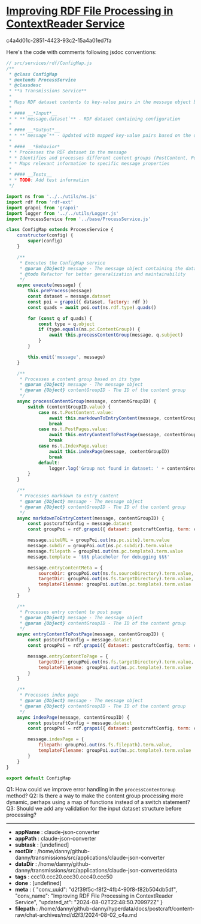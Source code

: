 # [Improving RDF File Processing in ContextReader Service](https://claude.ai/chat/d2f39f5c-f8f2-4fb4-90f8-f82b504db5df)

c4a4d01c-2851-4423-93c2-15a4a01ed7fa

 Here's the code with comments following jsdoc conventions:

```javascript
// src/services/rdf/ConfigMap.js
/**
 * @class ConfigMap
 * @extends ProcessService
 * @classdesc
 * **a Transmissions Service**
 * 
 * Maps RDF dataset contents to key-value pairs in the message object based on services.ttl configuration.
 * 
 * #### __*Input*__
 * * **`message.dataset`** - RDF dataset containing configuration
 * 
 * #### __*Output*__
 * * **`message`** - Updated with mapped key-value pairs based on the dataset content
 * 
 * #### __*Behavior*__
 * * Processes the RDF dataset in the message
 * * Identifies and processes different content groups (PostContent, PostPages, IndexPage)
 * * Maps relevant information to specific message properties
 * 
 * #### __Tests__
 * * TODO: Add test information
 */

import ns from '../../utils/ns.js'
import rdf from 'rdf-ext'
import grapoi from 'grapoi'
import logger from '../../utils/Logger.js'
import ProcessService from '../base/ProcessService.js'

class ConfigMap extends ProcessService {
    constructor(config) {
        super(config)
    }

    /**
     * Executes the ConfigMap service
     * @param {Object} message - The message object containing the dataset
     * @todo Refactor for better generalization and maintainability
     */
    async execute(message) {
        this.preProcess(message)
        const dataset = message.dataset
        const poi = grapoi({ dataset, factory: rdf })
        const quads = await poi.out(ns.rdf.type).quads()

        for (const q of quads) {
            const type = q.object
            if (type.equals(ns.pc.ContentGroup)) {
                await this.processContentGroup(message, q.subject)
            }
        }

        this.emit('message', message)
    }

    /**
     * Processes a content group based on its type
     * @param {Object} message - The message object
     * @param {Object} contentGroupID - The ID of the content group
     */
    async processContentGroup(message, contentGroupID) {
        switch (contentGroupID.value) {
            case ns.t.PostContent.value:
                await this.markdownToEntryContent(message, contentGroupID)
                break
            case ns.t.PostPages.value:
                await this.entryContentToPostPage(message, contentGroupID)
                break
            case ns.t.IndexPage.value:
                await this.indexPage(message, contentGroupID)
                break
            default:
                logger.log('Group not found in dataset: ' + contentGroupID.value)
        }
    }

    /**
     * Processes markdown to entry content
     * @param {Object} message - The message object
     * @param {Object} contentGroupID - The ID of the content group
     */
    async markdownToEntryContent(message, contentGroupID) {
        const postcraftConfig = message.dataset
        const groupPoi = rdf.grapoi({ dataset: postcraftConfig, term: contentGroupID })

        message.siteURL = groupPoi.out(ns.pc.site).term.value
        message.subdir = groupPoi.out(ns.pc.subdir).term.value
        message.filepath = groupPoi.out(ns.pc.template).term.value
        message.template = '§§§ placeholer for debugging §§§'

        message.entryContentMeta = {
            sourceDir: groupPoi.out(ns.fs.sourceDirectory).term.value,
            targetDir: groupPoi.out(ns.fs.targetDirectory).term.value,
            templateFilename: groupPoi.out(ns.pc.template).term.value
        }
    }

    /**
     * Processes entry content to post page
     * @param {Object} message - The message object
     * @param {Object} contentGroupID - The ID of the content group
     */
    async entryContentToPostPage(message, contentGroupID) {
        const postcraftConfig = message.dataset
        const groupPoi = rdf.grapoi({ dataset: postcraftConfig, term: contentGroupID })

        message.entryContentToPage = {
            targetDir: groupPoi.out(ns.fs.targetDirectory).term.value,
            templateFilename: groupPoi.out(ns.pc.template).term.value
        }
    }

    /**
     * Processes index page
     * @param {Object} message - The message object
     * @param {Object} contentGroupID - The ID of the content group
     */
    async indexPage(message, contentGroupID) {
        const postcraftConfig = message.dataset
        const groupPoi = rdf.grapoi({ dataset: postcraftConfig, term: contentGroupID })

        message.indexPage = {
            filepath: groupPoi.out(ns.fs.filepath).term.value,
            templateFilename: groupPoi.out(ns.pc.template).term.value
        }
    }
}

export default ConfigMap
```

Q1: How could we improve error handling in the `processContentGroup` method?
Q2: Is there a way to make the content group processing more dynamic, perhaps using a map of functions instead of a switch statement?
Q3: Should we add any validation for the input dataset structure before processing?

---

* **appName** : claude-json-converter
* **appPath** : claude-json-converter
* **subtask** : [undefined]
* **rootDir** : /home/danny/github-danny/transmissions/src/applications/claude-json-converter
* **dataDir** : /home/danny/github-danny/transmissions/src/applications/claude-json-converter/data
* **tags** : ccc10.ccc20.ccc30.ccc40.ccc50
* **done** : [undefined]
* **meta** : {
  "conv_uuid": "d2f39f5c-f8f2-4fb4-90f8-f82b504db5df",
  "conv_name": "Improving RDF File Processing in ContextReader Service",
  "updated_at": "2024-08-02T22:48:50.709972Z"
}
* **filepath** : /home/danny/github-danny/hyperdata/docs/postcraft/content-raw/chat-archives/md/d2f3/2024-08-02_c4a.md